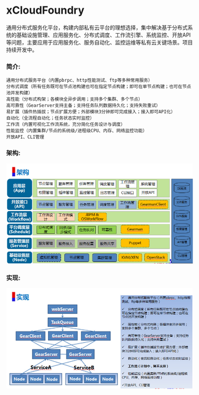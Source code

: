 xCloudFoundry 
==============

通用分布式服务化平台，构建内部私有云平台的理想选择，集中解决基于分布式系统的基础设施管理、应用服务化、分布式调度、工作流引擎、系统监控、开放API等问题，主要应用于应用服务化、服务自动化、监控运维等私有云关键场景。项目持续开发中。


### 简介:
    通用分布式服务平台（内置pbrpc、http性能测试、ftp等多种常用服务）
    分布式调度（所有任务既可在节点池构建也可在指定节点构建；即可在单节点构建；也可在节点池并发构建）
    高性能（分布式构架；各模块全异步调用；支持多个集群、多个节点）
    高可靠性（GearServer支持主备；支持任务队列数据持久化；支持失败重试）
    易扩展（插件热插拔；节点扩展方便；外部模块3分钟即可完成接入；接入即可API化）
    自动化（全流程自动化；任务状态实时监控）
    工作流（内置可视化工作流系统，充分简化任务设计与调度）
    性能监控（内置集群/节点的系统级/进程级CPU、内存、网络监控功能）
    开放API、CLI管理


### 架构:
![image](screenshot/002.jpg)     
    
### 实现:
![image](screenshot/003.jpg)     


